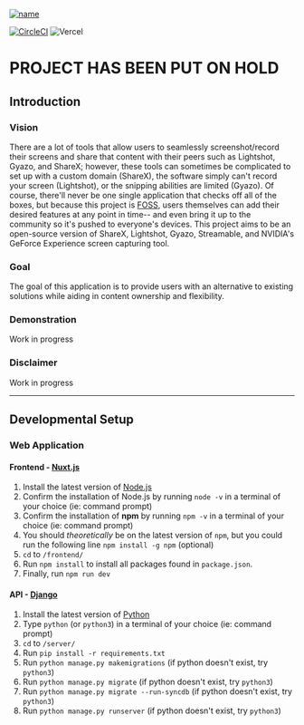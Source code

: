 <!-- <h1 align="center">BetterShot</h1> -->
<!-- <p align="center">
    <img src="https://media.discordapp.net/attachments/930291717742153778/930291865524248647/Linkedin_cover.jpg?width=2303&height=699">
</p> -->
[![name](https://media.discordapp.net/attachments/930291717742153778/930291865524248647/Linkedin_cover.jpg?width=2303&height=699)](https://bettershot.io/)

[![CircleCI](https://circleci.com/gh/nishi7409/BetterShot/tree/master.svg?style=svg)](https://circleci.com/gh/nishi7409/BetterShot/tree/master) ![Vercel](https://vercelbadge.vercel.app/api/nishi7409/bettershot)

# PROJECT HAS BEEN PUT ON HOLD

## Introduction
### Vision
There are a lot of tools that allow users to seamlessly screenshot/record their screens and share that content with their peers such as Lightshot, Gyazo, and ShareX; however, these tools can sometimes be complicated to set up with a custom domain (ShareX), the software simply can't record your screen (Lightshot), or the snipping abilities are limited (Gyazo). Of course, there'll never be one single application that checks off all of the boxes, but because this project is <a href="https://en.wikipedia.org/wiki/Free_and_open-source_software">FOSS</a>, users themselves can add their desired features at any point in time-- and even bring it up to the community so it's pushed to everyone's devices. This project aims to be an open-source version of ShareX, Lightshot, Gyazo, Streamable, and NVIDIA's GeForce Experience screen capturing tool.

### Goal
The goal of this application is to provide users with an alternative to existing solutions while aiding in content ownership and flexibility.

### Demonstration
Work in progress

### Disclaimer
Work in progress

---

## Developmental Setup
### Web Application
#### Frontend - [Nuxt.js](https://nuxtjs.org/)
1. Install the latest version of [Node.js](https://nodejs.org/en/)
2. Confirm the installation of Node.js by running `node -v` in a terminal of your choice (ie: command prompt)
3. Confirm the installation of **npm** by running `npm -v` in a terminal of your choice (ie: command prompt)
4. You should *theoretically* be on the latest version of `npm`, but you could run the following line `npm install -g npm` (optional)
5. `cd` to `/frontend/`
6. Run `npm install` to install all packages found in `package.json`.
7. Finally, run `npm run dev`

#### API - [Django](https://www.djangoproject.com/)
1. Install the latest version of [Python](https://www.python.org/downloads/)
2. Type `python` (or `python3`) in a terminal of your choice (ie: command prompt)
3. `cd` to `/server/`
4. Run `pip install -r requirements.txt`
5. Run `python manage.py makemigrations` (if python doesn't exist, try `python3`)
6. Run `python manage.py migrate` (if python doesn't exist, try `python3`)
7. Run `python manage.py migrate --run-syncdb` (if python doesn't exist, try `python3`)
8. Run `python manage.py runserver` (if python doesn't exist, try `python3`)
